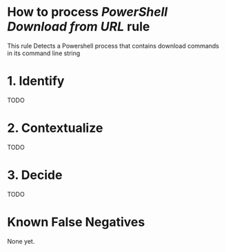 # How to process *PowerShell Download from URL* rule
This rule Detects a Powershell process that contains download commands in its command line string

# 1. Identify
TODO

# 2. Contextualize
TODO

# 3. Decide
TODO

# Known False Negatives
None yet.
